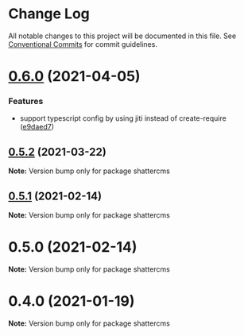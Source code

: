 # Change Log

All notable changes to this project will be documented in this file.
See [Conventional Commits](https://conventionalcommits.org) for commit guidelines.

# [0.6.0](https://github.com/shattercms/cms/compare/v0.5.2...v0.6.0) (2021-04-05)


### Features

* support typescript config by using jiti instead of create-require ([e9daed7](https://github.com/shattercms/cms/commit/e9daed7f4401d2683050ad7f8f69ddb8f2f78bad))





## [0.5.2](https://github.com/shattercms/cms/compare/v0.5.1...v0.5.2) (2021-03-22)

**Note:** Version bump only for package shattercms





## [0.5.1](https://github.com/shattercms/cms/compare/v0.5.0...v0.5.1) (2021-02-14)

**Note:** Version bump only for package shattercms





# 0.5.0 (2021-02-14)

**Note:** Version bump only for package shattercms





# 0.4.0 (2021-01-19)

**Note:** Version bump only for package shattercms
